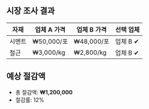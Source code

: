 ## 시장 조사 결과  
| 자재 | 업체 A 가격 | 업체 B 가격 | 선택 업체 |  
|-------|------------|------------|----------|  
| 시멘트 | ₩50,000/포 | ₩48,000/포 | 업체 B ✔ |  
| 철근  | ₩3,000/kg  | ₩2,800/kg  | 업체 B ✔ |  

## 예상 절감액  
- 총 절감액: **₩1,200,000**  
- 절감률: 12%  
